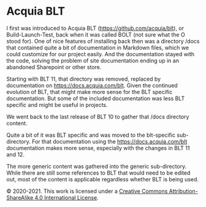 # Acquia BLT

I first was introduced to Acquia BLT (https://github.com/acquia/blt), or Build-Launch-Test, back when it was called BOLT (not sure what the O stood for).  One of nice features of installing back then was a directory /docs that contained quite a bit of documentation in Markdown files, which we could customize for our project easily.  And the documentation stayed with the code, solving the problem of site documentation ending up in an abandoned Sharepoint or other store.

Starting with BLT 11, that directory was removed, replaced by documentation on <https://docs.acquia.com/blt>.  Given the continued evolution of BLT, that might make more sense for the BLT specific documentation.  But some of the included documentation was less BLT specific and might be useful in projects.

We went back to the last release of BLT 10 to gather that /docs directory content.  

Quite a bit of it was BLT specific and was moved to the blt-specific sub-directory.  For that documentation using the <https://docs.acquia.com/blt> documentation makes more sense, especially with the changes in BLT 11 and 12.

The more generic content was gathered into the generic sub-directory.  While there are still some references to BLT that would need to be edited out, most of the content is applicable regardless whether BLT is being used.

© 2020-2021. This work is licensed under a [Creative Commons Attribution-ShareAlike 4.0 International License](http://creativecommons.org/licenses/by-sa/4.0/).